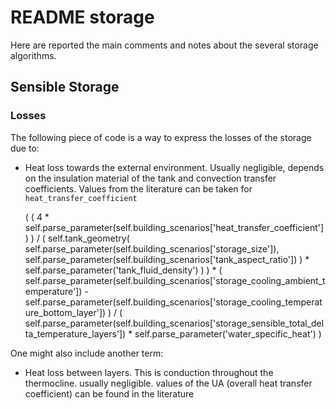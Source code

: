# README storage
Here are reported the main comments and notes about the several storage algorithms.

## Sensible Storage
### Losses

The following piece of code is a way to express the losses of the storage due to:

- Heat loss towards the external environment. Usually negligible, depends on the insulation material of the tank and 
convection transfer coefficients. Values from the literature can be taken for `heat_transfer_coefficient` 

 

    (
        (
            4 * self.parse_parameter(self.building_scenarios['heat_transfer_coefficient'])
        )
        /
        (
            self.tank_geometry(
                self.parse_parameter(self.building_scenarios['storage_size']),
                self.parse_parameter(self.building_scenarios['tank_aspect_ratio'])
            )
            * self.parse_parameter('tank_fluid_density')
        )
    ) * (
        self.parse_parameter(self.building_scenarios['storage_cooling_ambient_temperature'])
        - self.parse_parameter(self.building_scenarios['storage_cooling_temperature_bottom_layer'])
    ) / (
        self.parse_parameter(self.building_scenarios['storage_sensible_total_delta_temperature_layers'])
        * self.parse_parameter('water_specific_heat')
    )
        
One might also include another term:

- Heat loss between layers. This is conduction throughout the thermocline. usually negligible. values of the UA 
(overall heat transfer coefficient) can be found in the literature